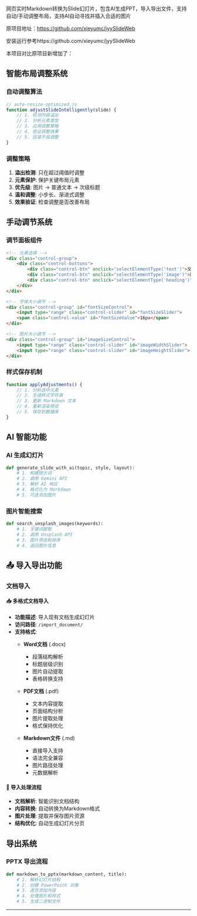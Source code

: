 网页实时Markdown转换为Slide幻灯片，包含AI生成PPT，导入导出文件，支持自动/手动调整布局，支持AI自动寻找并插入合适的图片

原项目地址：https://github.com/xieyumc/jyySlideWeb

安装运行参考https://github.com/xieyumc/jyySlideWeb

本项目对比原项目新增加了：

## 智能布局调整系统

### 自动调整算法
```javascript
// auto-resize-optimized.js
function adjustSlideIntelligently(slide) {
    // 1. 检测内容溢出
    // 2. 分析元素类型
    // 3. 应用调整策略
    // 4. 验证调整效果
    // 5. 回滚不良调整
}
```

### 调整策略
1. **溢出检测**: 只在超过阈值时调整
2. **元素保护**: 保护关键布局元素
3. **优先级**: 图片 → 普通文本 → 次级标题
4. **温和调整**: 小步长、渐进式调整
5. **效果验证**: 检查调整是否改善布局

## 手动调节系统

### 调节面板组件
```html
<!-- 元素选择 -->
<div class="control-group">
    <div class="control-buttons">
        <div class="control-btn" onclick="selectElementType('text')">文字</div>
        <div class="control-btn" onclick="selectElementType('image')">图片</div>
        <div class="control-btn" onclick="selectElementType('heading')">标题</div>
    </div>
</div>

<!-- 字体大小调节 -->
<div class="control-group" id="fontSizeControl">
    <input type="range" class="control-slider" id="fontSizeSlider">
    <span class="control-value" id="fontSizeValue">16px</span>
</div>

<!-- 图片大小调节 -->
<div class="control-group" id="imageSizeControl">
    <input type="range" class="control-slider" id="imageWidthSlider">
    <input type="range" class="control-slider" id="imageHeightSlider">
</div>
```

### 样式保存机制
```javascript
function applyAdjustments() {
    // 1. 分析选中元素
    // 2. 生成样式字符串
    // 3. 更新 Markdown 文本
    // 4. 重新渲染预览
    // 5. 保存到数据库
}
```

## AI 智能功能

### AI 生成幻灯片
```python
def generate_slide_with_ai(topic, style, layout):
    # 1. 构建提示词
    # 2. 调用 Gemini API
    # 3. 解析 AI 响应
    # 4. 格式化为 Markdown
    # 5. 可选添加图片
```

### 图片智能搜索
```python
def search_unsplash_images(keywords):
    # 1. 关键词提取
    # 2. 调用 Unsplash API
    # 3. 图片筛选和排序
    # 4. 返回图片信息
```

## 📤 导入导出功能

### 文档导入

#### **📥 多格式文档导入**
- **功能描述**: 导入现有文档生成幻灯片
- **访问路径**: `/import_document/`
- **支持格式**:
  - **Word文档** (.docx)
    - 段落结构解析
    - 标题层级识别
    - 图片自动提取
    - 表格转换支持
  
  - **PDF文档** (.pdf)
    - 文本内容提取
    - 页面结构分析
    - 图片提取处理
    - 格式保持优化
  
  - **Markdown文件** (.md)
    - 直接导入支持
    - 语法完全兼容
    - 图片路径处理
    - 元数据解析

#### **🔄 导入处理流程**
- **文档解析**: 智能识别文档结构
- **内容转换**: 自动转换为Markdown格式
- **图片处理**: 提取并保存图片资源
- **结构优化**: 自动生成幻灯片分页

## 导出系统

### PPTX 导出流程
```python
def markdown_to_pptx(markdown_content, title):
    # 1. 解析幻灯片结构
    # 2. 创建 PowerPoint 对象
    # 3. 逐页添加内容
    # 4. 处理图片和样式
    # 5. 生成二进制文件
```

---